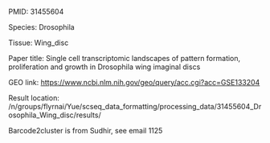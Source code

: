 PMID: 31455604

Species: Drosophila

Tissue: Wing_disc

Paper title: Single cell transcriptomic landscapes of pattern formation, proliferation and growth in Drosophila wing imaginal discs

GEO link: https://www.ncbi.nlm.nih.gov/geo/query/acc.cgi?acc=GSE133204

Result location: /n/groups/flyrnai/Yue/scseq_data_formatting/processing_data/31455604_Drosophila_Wing_disc/results/

Barcode2cluster is from Sudhir, see email 1125

